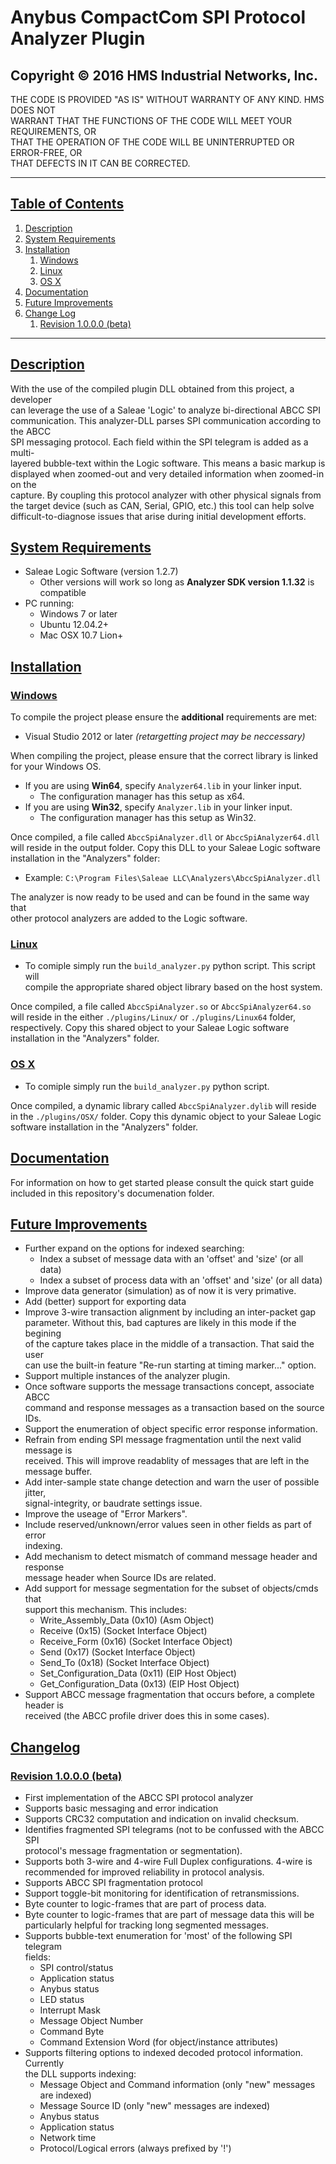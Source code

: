 # Anybus CompactCom SPI Protocol Analyzer Plugin

## Copyright &copy; 2016 HMS Industrial Networks, Inc.
THE CODE IS PROVIDED "AS IS" WITHOUT WARRANTY OF ANY KIND. HMS DOES NOT</br>
WARRANT THAT THE FUNCTIONS OF THE CODE WILL MEET YOUR REQUIREMENTS, OR</br>
THAT THE OPERATION OF THE CODE WILL BE UNINTERRUPTED OR ERROR-FREE, OR</br>
THAT DEFECTS IN IT CAN BE CORRECTED.

---

## [Table of Contents](#table-of-contents)
1. [Description](#description)
2. [System Requirements](#system-requirements)
3. [Installation](#installation)
	1. [Windows](#windows)
	2. [Linux](#linux)
	3. [OS X](#os-x)
4. [Documentation](#documentation)
5. [Future Improvements](#future-improvements)
6. [Change Log](#changelog)
	1. [Revision 1.0.0.0 (beta)](#revision-1000-beta)

---

## [Description](#table-of-contents)

With the use of the compiled plugin DLL obtained from this project, a developer</br>
can leverage the use of a Saleae 'Logic' to analyze bi-directional ABCC SPI</br>
communication. This analyzer-DLL parses SPI communication according to the ABCC</br>
SPI messaging protocol. Each field within the SPI telegram is added as a multi-</br>
layered bubble-text within the Logic software. This means a basic markup is</br>
displayed when zoomed-out and very detailed information when zoomed-in on the</br>
capture. By coupling this protocol analyzer with other physical signals from</br>
the target device (such as CAN, Serial, GPIO, etc.) this tool can help solve</br>
difficult-to-diagnose issues that arise during initial development efforts.

## [System Requirements](#table-of-contents)

* Saleae Logic Software (version 1.2.7)
	* Other versions will work so long as **Analyzer SDK version 1.1.32** is</br>
    compatible
* PC running:
	* Windows 7 or later
	* Ubuntu 12.04.2+
	* Mac OSX 10.7 Lion+

## [Installation](#table-of-contents)

### [Windows](#table-of-contents)

To compile the project please ensure the **additional** requirements are met:

* Visual Studio 2012 or later *(retargetting project may be neccessary)*

When compiling the project, please ensure that the correct library is linked</br>
for your Windows OS.

- If you are using **Win64**, specify `Analyzer64.lib` in your linker input.
  - The configuration manager has this setup as x64.
- If you are using **Win32**, specify `Analyzer.lib` in your linker input.
  - The configuration manager has this setup as Win32.

Once compiled, a file called `AbccSpiAnalyzer.dll` or `AbccSpiAnalyzer64.dll`</br>
will reside in the output folder. Copy this DLL to your Saleae Logic software</br>
installation in the "Analyzers" folder:

- Example: `C:\Program Files\Saleae LLC\Analyzers\AbccSpiAnalyzer.dll`

The analyzer is now ready to be used and can be found in the same way that</br>
other protocol analyzers are added to the Logic software.

### [Linux](#table-of-contents)

* To comiple simply run the `build_analyzer.py` python script. This script will</br>
  compile the appropriate shared object library based on the host system.

Once compiled, a file called `AbccSpiAnalyzer.so` or `AbccSpiAnalyzer64.so`</br>
will reside in the either `./plugins/Linux/` or `./plugins/Linux64` folder,</br>
respectively. Copy this shared object to your Saleae Logic software</br>
installation in the "Analyzers" folder.

### [OS X](#table-of-contents)

* To comiple simply run the `build_analyzer.py` python script.

Once compiled, a dynamic library called `AbccSpiAnalyzer.dylib` will reside</br>
in the `./plugins/OSX/` folder. Copy this dynamic object to your Saleae Logic</br>
software installation in the "Analyzers" folder.

## [Documentation](#table-of-contents)

For information on how to get started please consult the quick start guide</br>
included in this repository's documenation folder.

## [Future Improvements](#table-of-contents)

* Further expand on the options for indexed searching:
  - Index a subset of message data with an 'offset' and 'size' (or all data)
  - Index a subset of process data with an 'offset' and 'size' (or all data)
* Improve data generator (simulation) as of now it is very primative.
* Add (better) support for exporting data
* Improve 3-wire transaction alignment by including an inter-packet gap</br>
  parameter. Without this, bad captures are likely in this mode if the begining</br>
  of the capture takes place in the middle of a transaction. That said the user</br>
  can use the built-in feature "Re-run starting at timing marker..." option.
* Support multiple instances of the analyzer plugin.
* Once software supports the message transactions concept, associate ABCC</br>
  command and response messages as a transaction based on the source IDs.
* Support the enumeration of object specific error response information.
* Refrain from ending SPI message fragmentation until the next valid message is</br>
  received. This will improve readablity of messages that are left in the</br>
  message buffer.
* Add inter-sample state change detection and warn the user of possible jitter,</br>
  signal-integrity, or baudrate settings issue.
* Improve the useage of "Error Markers".
* Include reserved/unknown/error values seen in other fields as part of error</br>
  indexing.
* Add mechanism to detect mismatch of command message header and response</br>
  message header when Source IDs are related.
* Add support for message segmentation for the subset of objects/cmds that</br>
   support this mechanism. This includes:
   - Write_Assembly_Data (0x10) (Asm Object)
   - Receive (0x15) (Socket Interface Object)
   - Receive_Form (0x16) (Socket Interface Object)
   - Send (0x17) (Socket Interface Object)
   - Send_To (0x18) (Socket Interface Object)
   - Set_Configuration_Data (0x11) (EIP Host Object)
   - Get_Configuration_Data (0x13) (EIP Host Object)
* Support ABCC message fragmentation that occurs before, a complete header is</br>
  received (the ABCC profile driver does this in some cases).

## [Changelog](#table-of-contents)

### [Revision 1.0.0.0 (beta)](#table-of-contents)

* First implementation of the ABCC SPI protocol analyzer
* Supports basic messaging and error indication
* Supports CRC32 computation and indication on invalid checksum.
* Identifies fragmented SPI telegrams (not to be confussed with the ABCC SPI</br>
  protocol's message fragmentation or segmentation).
* Supports both 3-wire and 4-wire Full Duplex configurations. 4-wire is</br>
  recommended for improved reliability in protocol analysis.
* Supports ABCC SPI fragmentation protocol
* Support toggle-bit monitoring for identification of retransmissions.
* Byte counter to logic-frames that are part of process data.
* Byte counter to logic-frames that are part of message data this will be</br>
  particularly helpful for tracking long segmented messages.
* Supports bubble-text enumeration for 'most' of the following SPI telegram</br>
  fields:
  - SPI control/status
  - Application status
  - Anybus status
  - LED status
  - Interrupt Mask
  - Message Object Number
  - Command Byte
  - Command Extension Word (for object/instance attributes)
* Supports filtering options to indexed decoded protocol information. Currently</br>
  the DLL supports indexing:
  - Message Object and Command information (only "new" messages are indexed)
  - Message Source ID (only "new" messages are indexed)
  - Anybus status
  - Application status
  - Network time
  - Protocol/Logical errors (always prefixed by '!')